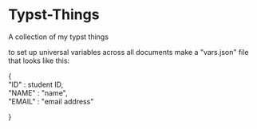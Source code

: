 # Typst-Things
A collection of my typst things

to set up universal variables across all documents make a "vars.json" file that looks like this:

{\
    "ID" : student ID,\
    "NAME" : "name",\
    "EMAIL" : "email address"

}
